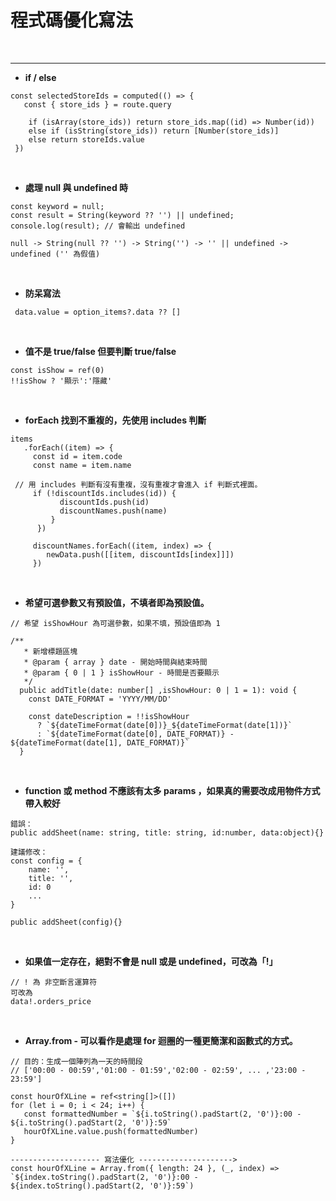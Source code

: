# 程式碼優化寫法

<br/>

---

- <b>if / else</b>

```
const selectedStoreIds = computed(() => {
   const { store_ids } = route.query

    if (isArray(store_ids)) return store_ids.map((id) => Number(id))
    else if (isString(store_ids)) return [Number(store_ids)]
    else return storeIds.value
 })
```

<br/>

- <b>處理 null 與 undefined 時</b>

```
const keyword = null;
const result = String(keyword ?? '') || undefined;
console.log(result); // 會輸出 undefined

null -> String(null ?? '') -> String('') -> '' || undefined -> undefined ('' 為假值)
```

<br/>

- <b>防呆寫法</b>

```
 data.value = option_items?.data ?? []
```

<br/>

- <b>值不是 true/false 但要判斷 true/false</b>

```
const isShow = ref(0)
!!isShow ? '顯示':'隱藏'
```

<br/>

- <b>forEach 找到不重複的，先使用 includes 判斷</b>

```
items
   .forEach((item) => {
     const id = item.code
     const name = item.name

 // 用 includes 判斷有沒有重複，沒有重複才會進入 if 判斷式裡面。
     if (!discountIds.includes(id)) {
           discountIds.push(id)
           discountNames.push(name)
         }
      })

     discountNames.forEach((item, index) => {
        newData.push([[item, discountIds[index]]])
     })
```

<br/>

- <b>希望可選參數又有預設值，不填者即為預設值。</b>

```
// 希望 isShowHour 為可選參數，如果不填，預設值即為 1

/**
   * 新增標題區塊
   * @param { array } date - 開始時間與結束時間
   * @param { 0 | 1 } isShowHour - 時間是否要顯示
   */
  public addTitle(date: number[] ,isShowHour: 0 | 1 = 1): void {
    const DATE_FORMAT = 'YYYY/MM/DD'

    const dateDescription = !!isShowHour
      ? `${dateTimeFormat(date[0])}_${dateTimeFormat(date[1])}`
      : `${dateTimeFormat(date[0], DATE_FORMAT)} - ${dateTimeFormat(date[1], DATE_FORMAT)}`
  }
```

<br/>

- <b>function 或 method 不應該有太多 params ，如果真的需要改成用物件方式帶入較好</b>

```
錯誤：
public addSheet(name: string, title: string, id:number, data:object){}

建議修改：
const config = {
    name: '',
    title: '',
    id: 0
    ...
}

public addSheet(config){}
```

<br/>

- <b>如果值一定存在，絕對不會是 null 或是 undefined，可改為「!」 </b>

```
// ! 為 非空斷言運算符
可改為
data!.orders_price
```

<br/>

- <b>Array.from - 可以看作是處理 for 迴圈的一種更簡潔和函數式的方式。</b>

```
// 目的：生成一個陣列為一天的時間段
// ['00:00 - 00:59','01:00 - 01:59','02:00 - 02:59', ... ,'23:00 - 23:59']

const hourOfXLine = ref<string[]>([])
for (let i = 0; i < 24; i++) {
   const formattedNumber = `${i.toString().padStart(2, '0')}:00 - ${i.toString().padStart(2, '0')}:59`
   hourOfXLine.value.push(formattedNumber)
}

-------------------- 寫法優化 --------------------->
const hourOfXLine = Array.from({ length: 24 }, (_, index) => `${index.toString().padStart(2, '0')}:00 - ${index.toString().padStart(2, '0')}:59`)
```
